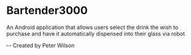 # Bartender3000
An Android application that allows users select the drink the wish to purchase and have it automatically dispensed into their glass via robot

-- Created by Peter Wilson
